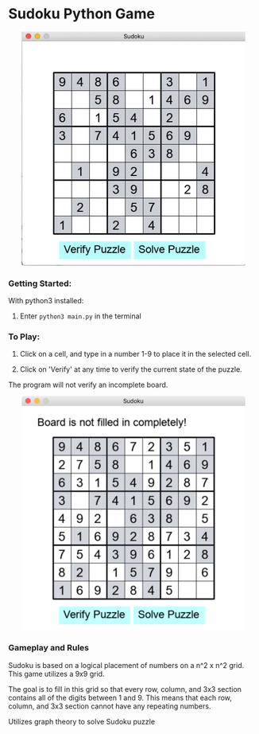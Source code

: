 # **Sudoku Python Game**

<p align="center">
<img src="https://raw.githubusercontent.com/mcastillo22/Sudoku/main/images/gameplay.gif" width=450>
</p>

### **Getting Started:** 
With python3 installed:
1. Enter `python3 main.py` in the terminal

### **To Play:**

1. Click on a cell, and type in a number 1-9 to place it in the selected cell.

2. Click on 'Verify' at any time to verify the current state of the puzzle.

The program will not verify an incomplete board.

<p align="center">
<img src="https://raw.githubusercontent.com/mcastillo22/Sudoku/main/images/notfilled.png" width=450>
</p>

### **Gameplay and Rules**

Sudoku is based on a logical placement of numbers on a n^2 x n^2 grid. \
This game utilizes a 9x9 grid. 

The goal is to fill in this grid so that every row, column, and 3x3 section contains all of the digits between 1 and 9. This means that each row, column, and 3x3 section cannot have any repeating numbers.

Utilizes graph theory to solve Sudoku puzzle